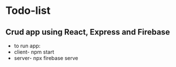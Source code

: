 # Todo-list
## Crud app using React, Express and Firebase

* to run app:
* client- npm start
* server- npx firebase serve

